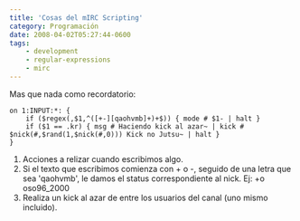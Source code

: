 ```yaml
---
title: 'Cosas del mIRC Scripting'
category: Programación
date: 2008-04-02T05:27:44-0600
tags:
    - development
    - regular-expressions
    - mirc
---
```


Mas que nada como recordatorio:

```
on 1:INPUT:*: {
    if ($regex(,$1,^([+-][qaohvmb]+)+$)) { mode # $1- | halt }
    if ($1 == .kr) { msg # Haciendo kick al azar~ | kick # $nick(#,$rand(1,$nick(#,0))) Kick no Jutsu~ | halt }
}
```

1. Acciones a relizar cuando escribimos algo.
2. Si el texto que escribimos comienza con + o -, seguido de una letra que sea &#39;qaohvmb&#39;, le damos el status correspondiente al nick. Ej: +o oso96_2000
3. Realiza un kick al azar de entre los usuarios del canal (uno mismo incluido).
